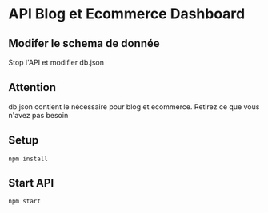 # API Blog et Ecommerce Dashboard

## Modifer le schema de donnée

Stop l'API 
et modifier db.json

## Attention 

db.json contient le nécessaire pour blog et ecommerce.
Retirez ce que vous n'avez pas besoin

## Setup 

```
npm install
```

## Start API 

```
npm start
```

